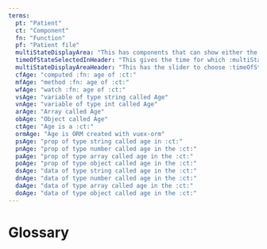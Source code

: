```yaml
---
terms:
  pt: "Patient"
  ct: "Component"
  fn: "Function"
  pf: "Patient file"
  multiStateDisplayArea: "This has components that can show either the current state or historical state"
  timeOfStateSelectedInHeader: "This gives the time for which :multiStateDisplayArea: should be rendered"
  multiStateDisplayAreaHeader: "This has the slider to choose :timeOfStateSelectedInHeader:"
  cfAge: "computed :fn: age of :ct:"
  mfAge: "method :fn: age of :ct:"
  wfAge: "watch :fn: age of :ct:"
  vsAge: "variable of type string called Age"
  vnAge: "variable of type int called Age"
  arAge: "Array called Age"
  obAge: "Object called Age"
  ctAge: "Age is a :ct:"
  ormAge: "Age is ORM created with vuex-orm"
  psAge: "prop of type string called age in :ct:"
  pnAge: "prop of type number called age in the :ct:"
  paAge: "prop of type array called age in the :ct:"
  poAge: "prop of type object called age in the :ct:"
  dsAge: "data of type string called age in the :ct:"
  dnAge: "data of type number called age in the :ct:"
  daAge: "data of type array called age in the :ct:"
  doAge: "data of type object called age in the :ct:"
---
```


# Glossary

<Glossary :terms="$frontmatter.terms" />

